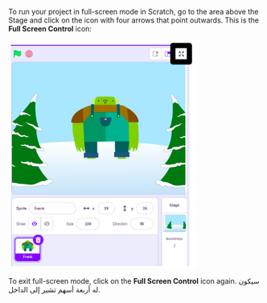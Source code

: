 To run your project in full-screen mode in Scratch, go to the area above the Stage and click on the icon with four arrows that point outwards. This is the **Full Screen Control** icon:

![The 'Full Screen Control' icon highlighted, above the Stage, towards the right-hand corner.](images/fullscreen_frank.png)

To exit full-screen mode, click on the **Full Screen Control** icon again. سيكون له أربعة أسهم تشير إلى الداخل.

